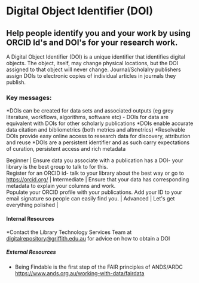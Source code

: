 # Digital Object Identifier (DOI)  

## Help people identify you and your work by using ORCID Id's and DOI's for your research work.

A Digital Object Identifier (DOI) is a unique identifier that identifies digital objects. The object, itself, may change physical locations, but the DOI assigned to that object will never change. Journal/Scholalry publishers assign DOIs to electronic copies of individual articles in journals they publish. 
### Key messages:
*DOIs can be created for data sets and associated outputs (eg grey literature, workflows, algorithms, software etc) - DOIs for data are equivalent with DOIs for other scholarly publications
*DOIs enable accurate data citation and bibliometrics (both metrics and altmetrics)
*Resolvable DOIs provide easy online access to research data for discovery, attribution and reuse
*DOIs are a persistent identifier and as such carry expectations of curation, persistent access and rich metadata

Beginner | Ensure data you associate with a publication has a DOI- your library is the best group to talk to for this. <br/>Register for an ORCID id- talk to your library about the best way or go to https://orcid.org/ |
Intermediate | Ensure that your data has corresponding metadata to explain your columns and work.<br/>Populate your ORCID profile with your publications. Add your ID to your email signature so people can easily find you. |
Advanced | Let's get everything polished |

#### Internal Resources
*Contact the Library Technology Services Team at digitalrepository@griffith.edu.au for advice on how to obtain a DOI 

##### External Resources
* Being Findable is the first step of the FAIR principles of ANDS/ARDC https://www.ands.org.au/working-with-data/fairdata

